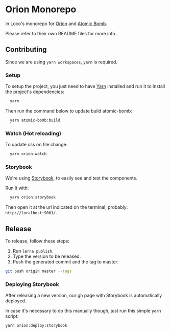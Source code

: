 # Orion Monorepo

In Loco's monorepo for [Orion](https://github.com/inloco/orion/tree/master/packages/orion) and [Atomic Bomb](https://github.com/inloco/orion/tree/master/packages/atomic-bomb).

Please refer to their own README files for more info.

## Contributing

Since we are using `yarn workspaces`, `yarn` is required.

### Setup

To setup the project, you just need to have [Yarn](https://yarnpkg.com/en/) installed and run it to install the project's dependencies:

```sh
  yarn
```

Then run the command below to update build atomic-bomb:

```sh
  yarn atomic-bomb:build
```

### Watch (Hot reloading)

To update css on file change:

```sh
  yarn orion:watch
```

### Storybook

We're using [Storybook](https://storybook.js.org/), to easily see and test the components.

Run it with:

```sh
  yarn orion:storybook
```

Then open it at the url indicated on the terminal, probably: `http://localhost:9001/`.

## Release

To release, follow these steps:

1. Run `lerna publish`.
2. Type the version to be released.
3. Push the generated commit and the tag to master:

```sh
git push origin master --tags
```

### Deploying Storybook

After releasing a new version, our gh page with Storybook is automatically deployed.

In case it's necessary to do this manually though, just run this simple yarn script:

```sh
yarn orion:deploy:storybook
```
